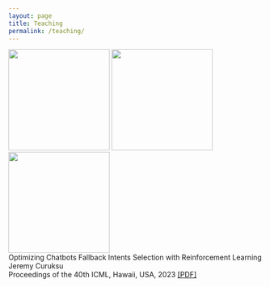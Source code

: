 ```yaml
---
layout: page
title: Teaching
permalink: /teaching/
---
```



<img src="pictures/fortnite.png" width="200"> <img src="pictures/fortnite.png" width="200"> <img src="pictures/fortnite.png" width="200">  
Optimizing Chatbots Fallback Intents Selection with Reinforcement Learning<br/> 
Jeremy Curuksu<br/> Proceedings of the 40th ICML, Hawaii, USA, 2023 [\[PDF\]](https://jekyllrb.com/docs/home)


                                         
